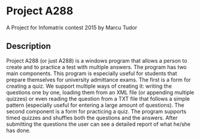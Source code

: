# Project A288
A Project for Infomatrix contest 2015 by Marcu Tudor

## Description
Project A288 (or just A288) is a windows program that allows a person to create and to practice a test with multiple answers. The program has two main components.
This program is especially useful for students that prepare themselves for university admittance exams.
The first is a form for creating a quiz. We support multiple ways of creating it: writing the questions one by one, loading them from an XML file (or appending multiple quizzes) or even reading the question from a TXT file that follows a simple pattern (especially useful for entering a large amount of questions).
The second component is a form for practicing a quiz. The program supports timed quizzes and shuffles both the questions and the answers. After submitting the questions the user can see a detailed report of what he/she has done.

